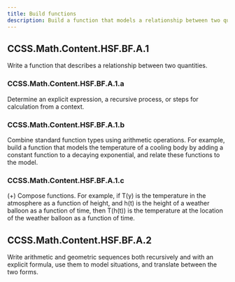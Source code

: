 ```yaml
---
title: Build functions
description: Build a function that models a relationship between two quantities.
---
```


## CCSS.Math.Content.HSF.BF.A.1

Write a function that describes a relationship between two quantities.

### CCSS.Math.Content.HSF.BF.A.1.a

Determine an explicit expression, a recursive process, or steps for calculation from a context.

### CCSS.Math.Content.HSF.BF.A.1.b

Combine standard function types using arithmetic operations. For example, build a function that models the temperature of a cooling body by adding a constant function to a decaying exponential, and relate these functions to the model.

### CCSS.Math.Content.HSF.BF.A.1.c

(+) Compose functions. For example, if T(y) is the temperature in the atmosphere as a function of height, and h(t) is the height of a weather balloon as a function of time, then T(h(t)) is the temperature at the location of the weather balloon as a function of time.

## CCSS.Math.Content.HSF.BF.A.2

Write arithmetic and geometric sequences both recursively and with an explicit formula, use them to model situations, and translate between the two forms.
